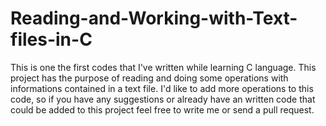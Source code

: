 # Reading-and-Working-with-Text-files-in-C
This is one the first codes that I've written while learning C language. This project has the purpose of reading and doing some operations with informations contained in a text file.
I'd like to add more operations to this code, so if you have any suggestions or already have an written code that could be added to this project feel free to write me or send a pull request. 
